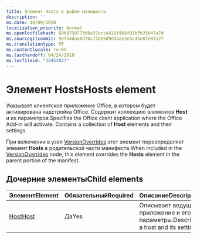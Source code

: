 ```yaml
---
title: Элемент Hosts в файле манифеста
description: ''
ms.date: 10/09/2018
localization_priority: Normal
ms.openlocfilehash: 606073977366e37ecc4419f468f01bfb25647a7d
ms.sourcegitcommit: 9e7b4daa8d76c710b9d9dd4ae2e3c45e8fe07127
ms.translationtype: MT
ms.contentlocale: ru-RU
ms.lasthandoff: 04/24/2019
ms.locfileid: "32452027"
---
```

# <a name="hosts-element"></a><span data-ttu-id="ff1fa-102">Элемент Hosts</span><span class="sxs-lookup"><span data-stu-id="ff1fa-102">Hosts element</span></span>

<span data-ttu-id="ff1fa-p101">Указывает клиентское приложение Office, в котором будет активирована надстройка Office. Содержит коллекцию элементов **Host** и их параметров.</span><span class="sxs-lookup"><span data-stu-id="ff1fa-p101">Specifies the Office client application where the Office Add-in will activate. Contains a collection of **Host** elements and their settings.</span></span> 

<span data-ttu-id="ff1fa-105">При включении в узел [VersionOverrides](versionoverrides.md) этот элемент переопределяет элемент **Hosts** в родительской части манифеста.</span><span class="sxs-lookup"><span data-stu-id="ff1fa-105">When included in the [VersionOverrides](versionoverrides.md) node, this element overrides the **Hosts** element in the parent portion of the manifest.</span></span> 

## <a name="child-elements"></a><span data-ttu-id="ff1fa-106">Дочерние элементы</span><span class="sxs-lookup"><span data-stu-id="ff1fa-106">Child elements</span></span>

|  <span data-ttu-id="ff1fa-107">Элемент</span><span class="sxs-lookup"><span data-stu-id="ff1fa-107">Element</span></span> |  <span data-ttu-id="ff1fa-108">Обязательный</span><span class="sxs-lookup"><span data-stu-id="ff1fa-108">Required</span></span>  |  <span data-ttu-id="ff1fa-109">Описание</span><span class="sxs-lookup"><span data-stu-id="ff1fa-109">Description</span></span>  |
|:-----|:-----|:-----|
|  [<span data-ttu-id="ff1fa-110">Host</span><span class="sxs-lookup"><span data-stu-id="ff1fa-110">Host</span></span>](host.md)    |  <span data-ttu-id="ff1fa-111">Да</span><span class="sxs-lookup"><span data-stu-id="ff1fa-111">Yes</span></span>   |  <span data-ttu-id="ff1fa-112">Описывает ведущее приложение и его параметры.</span><span class="sxs-lookup"><span data-stu-id="ff1fa-112">Describes a host and its settings.</span></span> |
